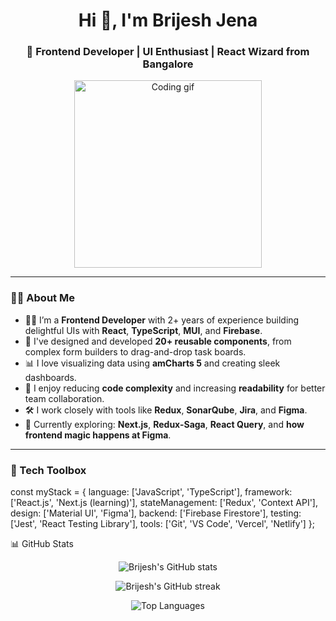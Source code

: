 <h1 align="center">Hi 👋, I'm Brijesh Jena</h1>
<h3 align="center">🚀 Frontend Developer | UI Enthusiast | React Wizard from Bangalore</h3>

<p align="center">
  <img src="https://media.giphy.com/media/qgQUggAC3Pfv687qPC/giphy.gif" width="300" alt="Coding gif">
</p>

---

### 🙋‍♂️ About Me

- 🧑‍💻 I’m a **Frontend Developer** with 2+ years of experience building delightful UIs with **React**, **TypeScript**, **MUI**, and **Firebase**.
- 🎨 I've designed and developed **20+ reusable components**, from complex form builders to drag-and-drop task boards.
- 📊 I love visualizing data using **amCharts 5** and creating sleek dashboards.
- 🧠 I enjoy reducing **code complexity** and increasing **readability** for better team collaboration.
- 🛠️ I work closely with tools like **Redux**, **SonarQube**, **Jira**, and **Figma**.
- 🚀 Currently exploring: **Next.js**, **Redux-Saga**, **React Query**, and **how frontend magic happens at Figma**.

---

### 🧰 Tech Toolbox
const myStack = {
  language: ['JavaScript', 'TypeScript'],
  framework: ['React.js', 'Next.js (learning)'],
  stateManagement: ['Redux', 'Context API'],
  design: ['Material UI', 'Figma'],
  backend: ['Firebase Firestore'],
  testing: ['Jest', 'React Testing Library'],
  tools: ['Git', 'VS Code', 'Vercel', 'Netlify']
};

📊 GitHub Stats
<p align="center"> <img src="https://github-readme-stats.vercel.app/api?username=brijeshjena&show_icons=true&theme=tokyonight" alt="Brijesh's GitHub stats" /> </p> <p align="center"> <img src="https://streak-stats.demolab.com?user=brijeshjena&theme=tokyonight" alt="Brijesh's GitHub streak" /> </p> <p align="center"> <img src="https://github-readme-stats.vercel.app/api/top-langs/?username=brijeshjena&layout=compact&theme=tokyonight" alt="Top Languages" /> </p>
